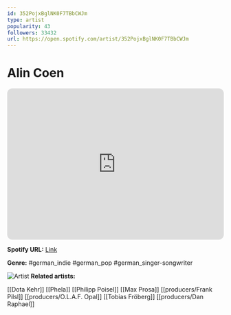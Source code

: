 ```yaml
---
id: 352PojxBglNK0F7TBbCWJm
type: artist
popularity: 43
followers: 33432
url: https://open.spotify.com/artist/352PojxBglNK0F7TBbCWJm
---
```

# Alin Coen

<iframe style="border-radius:12px" src="https://open.spotify.com/embed/artist/352PojxBglNK0F7TBbCWJm" width="100%" height="352" frameBorder="0" allowfullscreen="" allow="autoplay; clipboard-write; encrypted-media; fullscreen; picture-in-picture" loading="lazy"></iframe>

**Spotify URL:** [Link](https://open.spotify.com/artist/352PojxBglNK0F7TBbCWJm)

**Genre:**  #german_indie #german_pop #german_singer-songwriter

![Artist](https://i.scdn.co/image/ab6761610000e5eb29a9c504b43021730bfdb2dd)
**Related artists:**

[[Dota Kehr]]
[[Phela]]
[[Philipp Poisel]]
[[Max Prosa]]
[[producers/Frank Pilsl]]
[[producers/O.L.A.F. Opal]]
[[Tobias Fröberg]]
[[producers/Dan Raphael]]
